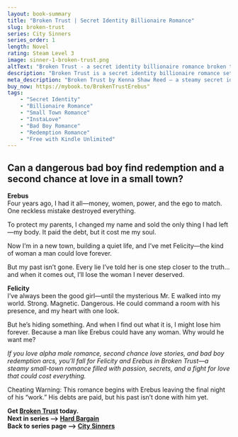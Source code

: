 ```yaml
---
layout: book-summary
title: "Broken Trust | Secret Identity Billionaire Romance"
slug: broken-trust
series: City Sinners
series_order: 1
length: Novel
rating: Steam Level 3
image: sinner-1-broken-trust.png
altText: "Broken Trust - a secret identity billionaire romance broken trust by Kenna Shaw Reed"
description: "Broken Trust is a secret identity billionaire romance set in a small town. Can bad boy Erebus outrun his past to win Felicity's heart, or will his secrets destroy their love?"
meta_description: "Broken Trust by Kenna Shaw Reed — a steamy secret identity billionaire romance. A bad boy’s past threatens his shot at love in this small-town, second chance story."
buy_now: https://mybook.to/BrokenTrustErebus"
tags:
    - "Secret Identity"
    - "Billionaire Romance"
    - "Small Town Romance"
    - "InstaLove"
    - "Bad Boy Romance"
    - "Redemption Romance"
    - "Free with Kindle Unlimited"
---
```


## Can a dangerous bad boy find redemption and a second chance at love in a small town?

**Erebus**  
Four years ago, I had it all—money, women, power, and the ego to match.
One reckless mistake destroyed everything.

To protect my parents, I changed my name and sold the only thing I had left—my body. It paid the debt, but it cost me my soul.

Now I’m in a new town, building a quiet life, and I’ve met Felicity—the kind of woman a man could love forever.

But my past isn’t gone. Every lie I’ve told her is one step closer to the truth… and when it comes out, I’ll lose the woman I never deserved.

**Felicity**  
I’ve always been the good girl—until the mysterious Mr. E walked into my world.
Strong. Magnetic. Dangerous. He could command a room with his presence, and my heart with one look.

But he’s hiding something. And when I find out what it is, I might lose him forever.
Because a man like Erebus could have any woman. Why would he want me?

_If you love alpha male romance, second chance love stories, and bad boy redemption arcs, you’ll fall for Felicity and Erebus in Broken Trust—a steamy small-town romance filled with passion, secrets, and a fight for love that could cost everything._

Cheating Warning: This romance begins with Erebus leaving the final night of his “work.” His debts are paid, but his past isn’t done with him yet.

**Get [Broken Trust](https://mybook.to/BrokenTrustErebus/ "Broken Trust") today.**  
**Next in series --> [Hard Bargain](https://mybook.to/HardBargain "Hard Bargain")**   
**Back to series page --> [City Sinners](/series/city-sinners)**